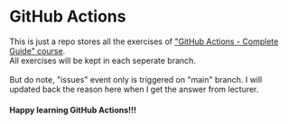# GitHub Actions
This is just a repo stores all the exercises of ["GitHub Actions - Complete Guide" course](https://www.udemy.com/course/github-actions-the-complete-guide/).<br/>
All exercises will be kept in each seperate branch.
<br/><br/>
But do note, "issues" event only is triggered on "main" branch. I will updated back the reason here when I get the answer from lecturer.
#### Happy learning GitHub Actions!!!